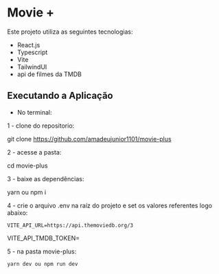 # Movie +

Este projeto utiliza as seguintes tecnologias:

- React.js
- Typescript
- Vite
- TailwindUI
- api de filmes da TMDB

## Executando a Aplicação

- No terminal:

1 - clone do repositorio: 

  git clone https://github.com/amadeujunior1101/movie-plus

2 - acesse a pasta:

  cd movie-plus

3 - baixe as dependências:

  yarn ou npm i

4 - crie o arquivo .env na raíz do projeto e set os valores referentes logo abaixo:

	VITE_API_URL=https://api.themoviedb.org/3

  VITE_API_TMDB_TOKEN=
	
5 - na pasta movie-plus:

	yarn dev ou npm run dev
